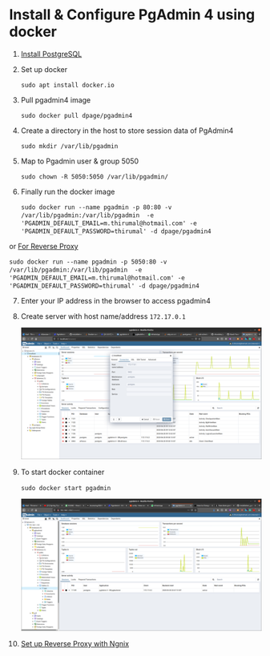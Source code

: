 # Install & Configure PgAdmin 4 using docker 

1. [Install PostgreSQL](../PostgreSQL/Install_PostgresQL_in_Ubuntu.md)

2. Set up docker
	```
	sudo apt install docker.io
	```

3. Pull pgadmin4 image
	```
	sudo docker pull dpage/pgadmin4
	```
4. Create a directory in the host to store session data of PgAdmin4
	```
	sudo mkdir /var/lib/pgadmin
	```
5. Map to Pgadmin user & group 5050
	```
	sudo chown -R 5050:5050 /var/lib/pgadmin/
	```
6. Finally run the docker image
	```
	sudo docker run --name pgadmin -p 80:80 -v /var/lib/pgadmin:/var/lib/pgadmin  -e 'PGADMIN_DEFAULT_EMAIL=m.thirumal@hotmail.com' -e 'PGADMIN_DEFAULT_PASSWORD=thirumal' -d dpage/pgadmin4
	```
	
  or [For Reverse Proxy](Reverse_Proxying_with_ngnix.md) 
	
	sudo docker run --name pgadmin -p 5050:80 -v /var/lib/pgadmin:/var/lib/pgadmin  -e 'PGADMIN_DEFAULT_EMAIL=m.thirumal@hotmail.com' -e 'PGADMIN_DEFAULT_PASSWORD=thirumal' -d dpage/pgadmin4
	

7. Enter your IP address in the browser to access pgadmin4

8. Create server with host name/address `172.17.0.1`
    
    ![172.17.0.1](172.17.0.1.png)
    
9. To start docker container

	`sudo docker start pgadmin`


   ![output](Pgadmin4.png)

10. [Set up Reverse Proxy with Ngnix](Reverse_Proxying_with_ngnix.md)
